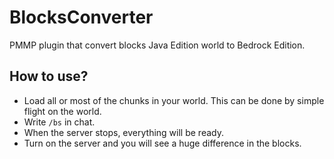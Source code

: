 # BlocksConverter
PMMP plugin that convert blocks Java Edition world to Bedrock Edition.

## How to use?
- Load all or most of the chunks in your world. This can be done by simple flight on the world.
- Write ```/bs``` in chat.
- When the server stops, everything will be ready. 
- Turn on the server and you will see a huge difference in the blocks.
